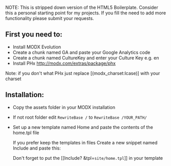 NOTE: This is stripped down version of the HTML5 Boilerplate. Consider this a personal starting point for my projects. If you fill the need to add more functionality please submit your requests.

First you need to:
--------------------
* Install MODX Evolution
* Create a chunk named GA and paste your Google Analytics code
* Create a chunk named CultureKey and enter your Culture Key e.g. en
* Install PHx http://modx.com/extras/package/phx
      
Note: if you don't what PHx just replace [(modx_charset:lcase)] with your charset


Installation:
--------------------
* Copy the assets folder in your MODX installation
* If not root folder edit `RewriteBase /` to `RewriteBase /YOUR_PATH/`
* Set up a new template named Home and paste the contents of the home.tpl file
    
    If you prefer keep the templates in files Create a new snippet named Include and paste this:
    
    <?php
        # Snippet to include template files from file system
        # USAGE: [[Include? &tpl=`site/home.tpl`]]
        
        if ( !isset($tpl) || $tpl== "" ) return "Missing Template file!";
        
        $tpl = $base_path .'assets/templates/'.$tpl;
        ob_start();
        include($tpl);
        return ob_get_clean();
    ?>
    
    
    Don't forget to put the [[Include? &tpl=`site/home.tpl`]] in your template